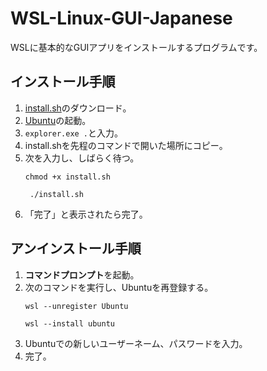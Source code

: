 # WSL-Linux-GUI-Japanese
WSLに基本的なGUIアプリをインストールするプログラムです。
## インストール手順
1. [install.sh](install.sh)のダウンロード。
2. [Ubuntu](https://apps.microsoft.com/detail/9pdxgncfsczv?hl=ja-jp&gl=US)の起動。
3. `explorer.exe .`と入力。
4. install.shを先程のコマンドで開いた場所にコピー。
5. 次を入力し、しばらく待つ。
   ```
   chmod +x install.sh
   ```
   ```
    ./install.sh
   ```
6. 「完了」と表示されたら完了。
## アンインストール手順
1. **コマンドプロンプト**を起動。
2. 次のコマンドを実行し、Ubuntuを再登録する。
   ```
   wsl --unregister Ubuntu
   ```
   ```
   wsl --install ubuntu
   ```
3. Ubuntuでの新しいユーザーネーム、パスワードを入力。
4. 完了。
